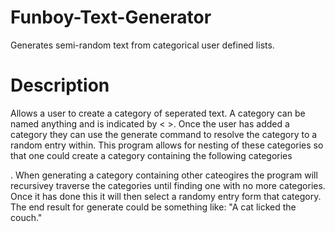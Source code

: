 # Funboy-Text-Generator
Generates semi-random text from categorical user defined lists.
# Description
Allows a user to create a category of seperated text. A category can be named anything and is indicated by < >. Once the user has added a category they can use the generate command to resolve the category to a random entry within. This program allows for nesting of these categories so that one could create a category <sentence> containing the following categories <article> <noun> <past-tense-verb> <article> <noun>. When generating a category containing other cateogires the program will recursivey traverse the categories until finding one with no more categories. Once it has done this it will then select a randomy entry form that category. The end result for generate <sentence> could be something like: "A cat licked the couch."
